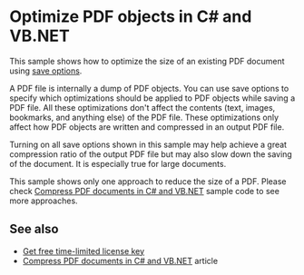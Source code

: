 # Optimize PDF objects in C# and VB.NET
This sample shows how to optimize the size of an existing PDF document using [save options](https://bitmiracle.com/pdf-library/api/pdfsaveoptions).

A PDF file is internally a dump of PDF objects. You can use save options to specify which optimizations should be applied to PDF objects while saving a PDF file. All these optimizations don't affect the contents (text, images, bookmarks, and anything else) of the PDF file. These optimizations only affect how PDF objects are written and compressed in an output PDF file.

Turning on all save options shown in this sample may help achieve a great compression ratio of the output PDF file but may also slow down the saving of the document. It is especially true for large documents.

This sample shows only one approach to reduce the size of a PDF. Please check [Compress PDF documents in C# and VB.NET](/Samples/Compression/CompressAllTechniques) sample code to see more approaches.

## See also
* [Get free time-limited license key](https://bitmiracle.com/pdf-library/download)
* [Compress PDF documents in C# and VB.NET](https://bitmiracle.com/pdf-library/optimize/compress) article